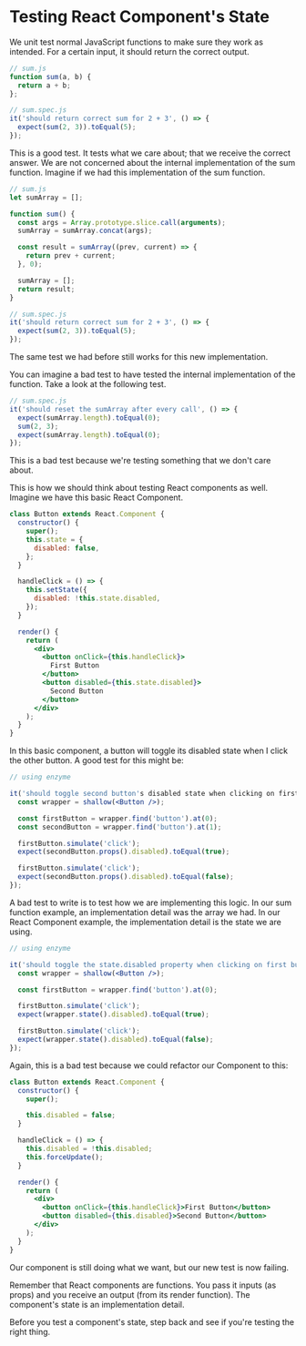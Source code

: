 # Testing React Component's State

We unit test normal JavaScript functions to make sure they work as intended. For a certain input, it should return the correct output.

```js
// sum.js
function sum(a, b) {
  return a + b;
};

// sum.spec.js
it('should return correct sum for 2 + 3', () => {
  expect(sum(2, 3)).toEqual(5);
});
```

This is a good test. It tests what we care about; that we receive the correct answer. We are not concerned about the internal implementation of the sum function. Imagine if we had this implementation of the sum function.

```js
// sum.js
let sumArray = [];

function sum() {
  const args = Array.prototype.slice.call(arguments);
  sumArray = sumArray.concat(args);

  const result = sumArray((prev, current) => {
    return prev + current;
  }, 0);

  sumArray = [];
  return result;
}

// sum.spec.js
it('should return correct sum for 2 + 3', () => {
  expect(sum(2, 3)).toEqual(5);
});
```

The same test we had before still works for this new implementation.

You can imagine a bad test to have tested the internal implementation of the function. Take a look at the following test.

```js
// sum.spec.js
it('should reset the sumArray after every call', () => {
  expect(sumArray.length).toEqual(0);
  sum(2, 3);
  expect(sumArray.length).toEqual(0);
});
```

This is a bad test because we're testing something that we don't care about.

This is how we should think about testing React components as well. Imagine we have this basic React Component.

```jsx
class Button extends React.Component {
  constructor() {
    super();
    this.state = {
      disabled: false,
    };
  }

  handleClick = () => {
    this.setState({
      disabled: !this.state.disabled,
    });
  }

  render() {
    return (
      <div>
        <button onClick={this.handleClick}>
          First Button
        </button>
        <button disabled={this.state.disabled}>
          Second Button
        </button>
      </div>
    );
  }
}
```

In this basic component, a button will toggle its disabled state when I click the other button. A good test for this might be:

```jsx
// using enzyme

it('should toggle second button's disabled state when clicking on first button', () => {
  const wrapper = shallow(<Button />);

  const firstButton = wrapper.find('button').at(0);
  const secondButton = wrapper.find('button').at(1);

  firstButton.simulate('click');
  expect(secondButton.props().disabled).toEqual(true);

  firstButton.simulate('click');
  expect(secondButton.props().disabled).toEqual(false);
});
```

A bad test to write is to test how we are implementing this logic. In our sum function example, an implementation detail was the array we had. In our React Component example, the implementation detail is the state we are using.

```jsx
// using enzyme

it('should toggle the state.disabled property when clicking on first button', () => {
  const wrapper = shallow(<Button />);

  const firstButton = wrapper.find('button').at(0);

  firstButton.simulate('click');
  expect(wrapper.state().disabled).toEqual(true);

  firstButton.simulate('click');
  expect(wrapper.state().disabled).toEqual(false);
});
```

Again, this is a bad test because we could refactor our Component to this:

```jsx
class Button extends React.Component {
  constructor() {
    super();

    this.disabled = false;
  }

  handleClick = () => {
    this.disabled = !this.disabled;
    this.forceUpdate();
  }

  render() {
    return (
      <div>
        <button onClick={this.handleClick}>First Button</button>
        <button disabled={this.disabled}>Second Button</button>
      </div>
    );
  }
}
```

Our component is still doing what we want, but our new test is now failing.

Remember that React components are functions. You pass it inputs (as props) and you receive an output (from its render function). The component's state is an implementation detail.

Before you test a component's state, step back and see if you're testing the right thing.
